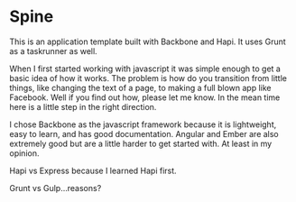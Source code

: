 # Spine
This is an application template built with Backbone and Hapi. It uses Grunt as a taskrunner as well.

When I first started working with javascript it was simple enough to get a basic idea of how it works. The problem is how do you transition from little things, like changing the text of a page, to making a full blown app like Facebook. Well if you find out how, please let me know. In the mean time here is a little step in the right direction.

I chose Backbone as the javascript framework because it is lightweight,  easy to learn, and has good documentation. Angular and Ember are also extremely good but are a little harder to get started with. At least in my opinion.  

Hapi vs Express because I learned Hapi first.

Grunt vs Gulp...reasons?
